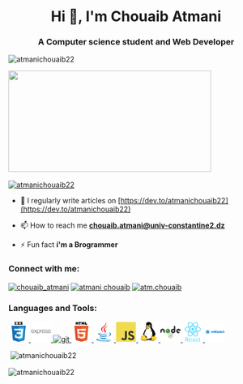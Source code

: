 <h1 align="center">Hi 👋, I'm Chouaib Atmani</h1>
<h3 align="center">A Computer science student and Web Developer</h3>

<p align="left"> <img src="https://komarev.com/ghpvc/?username=atmanichouaib22&label=Profile%20views&color=0e75b6&style=flat" alt="atmanichouaib22" /> </p>

<img src="https://camo.githubusercontent.com/c1dcb74cc1c1835b1d716f5051499a2814c683c806b15f04b0eba492863703e9/68747470733a2f2f63646e2e6472696262626c652e636f6d2f75736572732f3733303730332f73637265656e73686f74732f363538313234332f6176656e746f2e676966" width="400" height="200">

<p align="left"> <a href="https://github.com/ryo-ma/github-profile-trophy"><img src="https://github-profile-trophy.vercel.app/?username=atmanichouaib22&theme=onedark" alt="atmanichouaib22" /></a> </p>

- 📝 I regularly write articles on [https://dev.to/atmanichouaib22](https://dev.to/atmanichouaib22)

- 📫 How to reach me **chouaib.atmani@univ-constantine2.dz**

- ⚡ Fun fact **i'm a Brogrammer**

<h3 align="left">Connect with me:</h3>
<p align="left">
<a href="https://dev.to/chouaib_atmani" target="blank"><img align="center" src="https://raw.githubusercontent.com/rahuldkjain/github-profile-readme-generator/master/src/images/icons/Social/devto.svg" alt="chouaib_atmani" height="30" width="40" /></a>
<a href="https://fb.com/atmani chouaib" target="blank"><img align="center" src="https://raw.githubusercontent.com/rahuldkjain/github-profile-readme-generator/master/src/images/icons/Social/facebook.svg" alt="atmani chouaib" height="30" width="40" /></a>
<a href="https://instagram.com/atm.chouaib" target="blank"><img align="center" src="https://raw.githubusercontent.com/rahuldkjain/github-profile-readme-generator/master/src/images/icons/Social/instagram.svg" alt="atm.chouaib" height="30" width="40" /></a>
</p>

<h3 align="left">Languages and Tools:</h3>
<p align="left"> <a href="https://www.w3schools.com/css/" target="_blank" rel="noreferrer"> <img src="https://raw.githubusercontent.com/devicons/devicon/master/icons/css3/css3-original-wordmark.svg" alt="css3" width="40" height="40"/> </a> <a href="https://expressjs.com" target="_blank" rel="noreferrer"> <img src="https://raw.githubusercontent.com/devicons/devicon/master/icons/express/express-original-wordmark.svg" alt="express" width="40" height="40"/> </a> <a href="https://git-scm.com/" target="_blank" rel="noreferrer"> <img src="https://www.vectorlogo.zone/logos/git-scm/git-scm-icon.svg" alt="git" width="40" height="40"/> </a> <a href="https://www.w3.org/html/" target="_blank" rel="noreferrer"> <img src="https://raw.githubusercontent.com/devicons/devicon/master/icons/html5/html5-original-wordmark.svg" alt="html5" width="40" height="40"/> </a> <a href="https://www.java.com" target="_blank" rel="noreferrer"> <img src="https://raw.githubusercontent.com/devicons/devicon/master/icons/java/java-original.svg" alt="java" width="40" height="40"/> </a> <a href="https://developer.mozilla.org/en-US/docs/Web/JavaScript" target="_blank" rel="noreferrer"> <img src="https://raw.githubusercontent.com/devicons/devicon/master/icons/javascript/javascript-original.svg" alt="javascript" width="40" height="40"/> </a> <a href="https://www.linux.org/" target="_blank" rel="noreferrer"> <img src="https://raw.githubusercontent.com/devicons/devicon/master/icons/linux/linux-original.svg" alt="linux" width="40" height="40"/> </a> <a href="https://nodejs.org" target="_blank" rel="noreferrer"> <img src="https://raw.githubusercontent.com/devicons/devicon/master/icons/nodejs/nodejs-original-wordmark.svg" alt="nodejs" width="40" height="40"/> </a> <a href="https://reactjs.org/" target="_blank" rel="noreferrer"> <img src="https://raw.githubusercontent.com/devicons/devicon/master/icons/react/react-original-wordmark.svg" alt="react" width="40" height="40"/> </a> <a href="https://webpack.js.org" target="_blank" rel="noreferrer"> <img src="https://raw.githubusercontent.com/devicons/devicon/d00d0969292a6569d45b06d3f350f463a0107b0d/icons/webpack/webpack-original-wordmark.svg" alt="webpack" width="40" height="40"/> </a> </p>



<p>&nbsp;<img align="center" src="https://github-readme-stats.vercel.app/api?username=atmanichouaib22&show_icons=true&locale=en" alt="atmanichouaib22" /></p>

<p><img align="center" src="https://github-readme-streak-stats.herokuapp.com/?user=atmanichouaib22&" alt="atmanichouaib22" /></p>


